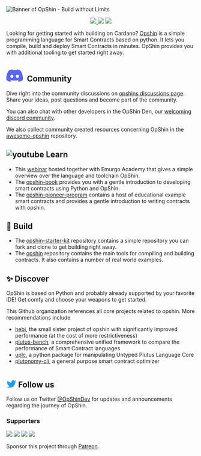 ![Banner of OpShin - Build without Limits](https://media.discordapp.net/attachments/1082803447973302332/1083155394370748597/Banner_447-2.jpg?width=1440&height=480)

<div align="center">
  <a href="https://discord.com/invite/umR3A2g4uw">
    <img src="https://dcbadge.vercel.app/api/server/umR3A2g4uw?style=flat&theme=default-inverted&compact=true"/>
  </a>
    <img src="https://img.shields.io/badge/follow-%40OpShin-white?logo=github"/>
  <a href="https://twitter.com/OpShinDev">
    <img src="https://img.shields.io/badge/follow-%40OpShinDev-1d9bf0?logo=twitter"/>
  </a>
 </div>

Looking for getting started with building on Cardano? [Opshin](https://github.com/OpShin/opshin) is a simple programming language for Smart Contracts based on python. It lets you compile, build and deploy Smart Contracts in minutes. OpShin provides you with additional tooling to get started right away.


## ![discord](https://raw.githubusercontent.com/CardanoSolutions/ogmios/master/.github/discord.svg) Community

Dive right into the community discussions on [opshins discussions page](https://github.com/OpShin/opshin/discussions). Share your ideas, post questions and become part of the community.

You can also chat with other developers in the OpShin Den, our [welcoming discord community](https://discord.gg/umR3A2g4uw).

We also collect community created resources concerning OpShin in the [awesome-opshin](https://github.com/OpShin/awesome-opshin/) repository.

## ![youtube](https://img.icons8.com/color/30/null/youtube-play.png) Learn

- This [webinar](https://www.youtube.com/watch?v=S-GgkDsUBpQ) hosted together with Emurgo Academy that gives a simple overview over the language and toolchain OpShin.
- The [opshin-book](https://book.opshin.dev) provides you with a gentle introduction to developing smart contracts using Python and OpShin.
- The [opshin-pioneer-program](https://github.com/OpShin/opshin-pioneer-program) contains a host of educational example smart contracts and provides a gentle introduction to writing contracts with opshin.

## 🚀 Build


- The [opshin-starter-kit](https://github.com/OpShin/opshin-starter-kit) repository contains a simple repository you can fork and clone to get building right away.
- The [opshin](https://github.com/OpShin/opshin) repository contains the main tools for compiling and building contracts. It also contains a number of real world examples.

## ✨ Discover

OpShin is based on Python and probably already supported by your favorite IDE! Get comfy and choose your weapons to get started.

This Github organization references all core projects related to opshin.
More recommendations include

- [hebi](https://github.com/OpShin/hebi), the small sister project of opshin with significantly improved performance (at the cost of more restrictiveness)
- [plutus-bench](https://github.com/OpShin/plutus-bench), a comprehensive unified framework to compare the performance of Smart Contract languages
- [uplc](https://github.com/OpShin/uplc), a python package for manipulating Untyped Plutus Language Core
- [plutonomy-cli](https://github.com/OpShin/plutonomy-cli), a general purpose smart contract optimizer

## <img src="https://raw.githubusercontent.com/CardanoSolutions/ogmios/master/.github/twitter.svg" height="32" /> Follow us

Follow us on Twitter [@OpShinDev](https://twitter.com/OpShinDev) for updates and announcements regarding the journey of OpShin.

### Supporters

<a href="https://github.com/inversion-dev/"><img src="https://avatars.githubusercontent.com/u/127298233?s=200&v=4" width="50"></a>
<a href="https://github.com/MuesliSwapTeam/"><img  src="https://avatars.githubusercontent.com/u/91151317?v=4" width="50" /></a>
<a href="https://github.com/AadaFinance/"><img  src="https://avatars.githubusercontent.com/u/89693711?v=4" width="50" /></a>
<a href="https://github.com/kreate-community/"><img  src="https://avatars.githubusercontent.com/u/118675270?v=4" width="50" /></a>

Sponsor this project through [Patreon](https://www.patreon.com/OpShin).

